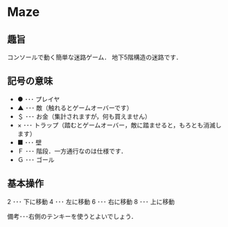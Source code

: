 # Maze


## 趣旨
コンソールで動く簡単な迷路ゲーム．
地下5階構造の迷路です．

## 記号の意味

- ● ･･･ プレイヤ
- ▲ ･･･ 敵（触れるとゲームオーバーです）
- ＄ ･･･ お金（集計されますが，何も買えません）
- × ･･･ トラップ（踏むとゲームオーバー，敵に踏ませると，もろとも消滅します）
- ■ ･･･ 壁
- Ｆ ･･･ 階段．一方通行なのは仕様です．
- Ｇ ･･･ ゴール


## 基本操作

2 ･･･ 下に移動
4 ･･･ 左に移動
6 ･･･ 右に移動
8 ･･･ 上に移動

備考･･･右側のテンキーを使うとよいでしょう．